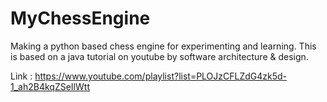 # MyChessEngine
Making a python based chess engine for experimenting and learning. This is based on a java tutorial on youtube by software architecture 
& design.

Link : https://www.youtube.com/playlist?list=PLOJzCFLZdG4zk5d-1_ah2B4kqZSeIlWtt
